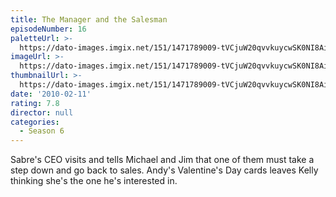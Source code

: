 ```yaml
---
title: The Manager and the Salesman
episodeNumber: 16
paletteUrl: >-
  https://dato-images.imgix.net/151/1471789009-tVCjuW20qvvkuycwSK0NI8Aiiq6.jpg?auto=enhance&ch=DPR%2CWidth&palette=json
imageUrl: >-
  https://dato-images.imgix.net/151/1471789009-tVCjuW20qvvkuycwSK0NI8Aiiq6.jpg?auto=compress%2Cformat&ch=DPR%2CWidth&w=500
thumbnailUrl: >-
  https://dato-images.imgix.net/151/1471789009-tVCjuW20qvvkuycwSK0NI8Aiiq6.jpg?auto=enhance&ch=DPR%2CWidth&fit=crop&fm=jpg&h=280&w=500
date: '2010-02-11'
rating: 7.8
director: null
categories:
  - Season 6
---
```


Sabre's CEO visits and tells Michael and Jim that one of them must take a step down and go back to sales. Andy's Valentine's Day cards leaves Kelly thinking she's the one he's interested in.